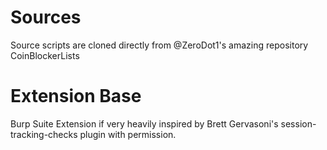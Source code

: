 # Sources
Source scripts are cloned directly from @ZeroDot1's amazing repository CoinBlockerLists

# Extension Base
Burp Suite Extension if very heavily inspired by Brett Gervasoni's session-tracking-checks plugin with permission.
